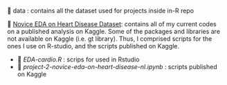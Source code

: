 :open_file_folder: data : contains all the dataset used for projects inside in-R repo

:open_file_folder: [Novice EDA on Heart Disease Dataset](https://www.kaggle.com/code/nhiluu/project-2-novice-eda-on-heart-disease-nl/notebook): contains all of my current codes on a published analysis on Kaggle. Some of the packages and libraries are not available on Kaggle (i.e. gt library). Thus, I comprised scripts for the ones I use on R-studio, and the scripts published on Kaggle.
 - :page_with_curl: *EDA-cardio.R* : scrips for used in Rstudio
 - :page_with_curl: *project-2-novice-eda-on-heart-disease-nl.ipynb* : scripts published on Kaggle
